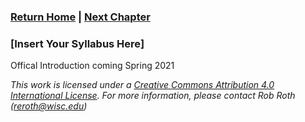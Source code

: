 ### [Return Home](../../../) | [Next Chapter](../Chapter2)

### \[Insert Your Syllabus Here]

Offical Introduction coming Spring 2021

_This work is licensed under a [Creative Commons Attribution 4.0 International License](http://creativecommons.org/licenses/by/4.0/). For more information, please contact Rob Roth \(reroth@wisc.edu\)_
